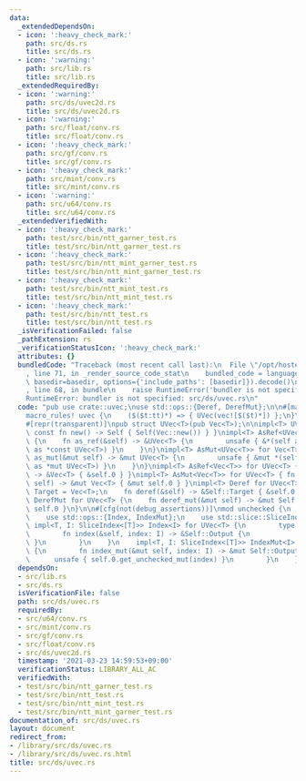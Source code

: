 ```yaml
---
data:
  _extendedDependsOn:
  - icon: ':heavy_check_mark:'
    path: src/ds.rs
    title: src/ds.rs
  - icon: ':warning:'
    path: src/lib.rs
    title: src/lib.rs
  _extendedRequiredBy:
  - icon: ':warning:'
    path: src/ds/uvec2d.rs
    title: src/ds/uvec2d.rs
  - icon: ':warning:'
    path: src/float/conv.rs
    title: src/float/conv.rs
  - icon: ':heavy_check_mark:'
    path: src/gf/conv.rs
    title: src/gf/conv.rs
  - icon: ':heavy_check_mark:'
    path: src/mint/conv.rs
    title: src/mint/conv.rs
  - icon: ':warning:'
    path: src/u64/conv.rs
    title: src/u64/conv.rs
  _extendedVerifiedWith:
  - icon: ':heavy_check_mark:'
    path: test/src/bin/ntt_garner_test.rs
    title: test/src/bin/ntt_garner_test.rs
  - icon: ':heavy_check_mark:'
    path: test/src/bin/ntt_mint_garner_test.rs
    title: test/src/bin/ntt_mint_garner_test.rs
  - icon: ':heavy_check_mark:'
    path: test/src/bin/ntt_mint_test.rs
    title: test/src/bin/ntt_mint_test.rs
  - icon: ':heavy_check_mark:'
    path: test/src/bin/ntt_test.rs
    title: test/src/bin/ntt_test.rs
  _isVerificationFailed: false
  _pathExtension: rs
  _verificationStatusIcon: ':heavy_check_mark:'
  attributes: {}
  bundledCode: "Traceback (most recent call last):\n  File \"/opt/hostedtoolcache/Python/3.9.2/x64/lib/python3.9/site-packages/onlinejudge_verify/documentation/build.py\"\
    , line 71, in _render_source_code_stat\n    bundled_code = language.bundle(stat.path,\
    \ basedir=basedir, options={'include_paths': [basedir]}).decode()\n  File \"/opt/hostedtoolcache/Python/3.9.2/x64/lib/python3.9/site-packages/onlinejudge_verify/languages/user_defined.py\"\
    , line 68, in bundle\n    raise RuntimeError('bundler is not specified: {}'.format(path.as_posix()))\n\
    RuntimeError: bundler is not specified: src/ds/uvec.rs\n"
  code: "pub use crate::uvec;\nuse std::ops::{Deref, DerefMut};\n\n#[macro_export]\n\
    macro_rules! uvec {\n    ($($t:tt)*) => { UVec(vec![$($t)*]) };\n}\n\n#[derive(Clone)]\n\
    #[repr(transparent)]\npub struct UVec<T>(pub Vec<T>);\n\nimpl<T> UVec<T> { pub\
    \ const fn new() -> Self { Self(Vec::new()) } }\nimpl<T> AsRef<UVec<T>> for Vec<T>\
    \ {\n    fn as_ref(&self) -> &UVec<T> {\n        unsafe { &*(self as *const Vec<T>\
    \ as *const UVec<T>) }\n    }\n}\nimpl<T> AsMut<UVec<T>> for Vec<T> {\n    fn\
    \ as_mut(&mut self) -> &mut UVec<T> {\n        unsafe { &mut *(self as *mut Vec<T>\
    \ as *mut UVec<T>) }\n    }\n}\nimpl<T> AsRef<Vec<T>> for UVec<T> { fn as_ref(&self)\
    \ -> &Vec<T> { &self.0 } }\nimpl<T> AsMut<Vec<T>> for UVec<T> { fn as_mut(&mut\
    \ self) -> &mut Vec<T> { &mut self.0 } }\nimpl<T> Deref for UVec<T> {\n    type\
    \ Target = Vec<T>;\n    fn deref(&self) -> &Self::Target { &self.0 }\n}\nimpl<T>\
    \ DerefMut for UVec<T> {\n    fn deref_mut(&mut self) -> &mut Self::Target { &mut\
    \ self.0 }\n}\n\n#[cfg(not(debug_assertions))]\nmod unchecked {\n    use super::*;\n\
    \    use std::ops::{Index, IndexMut};\n    use std::slice::SliceIndex;\n\n   \
    \ impl<T, I: SliceIndex<[T]>> Index<I> for UVec<T> {\n        type Output = I::Output;\n\
    \        fn index(&self, index: I) -> &Self::Output {\n            unsafe { self.0.get_unchecked(index)\
    \ }\n        }\n    }\n    impl<T, I: SliceIndex<[T]>> IndexMut<I> for UVec<T>\
    \ {\n        fn index_mut(&mut self, index: I) -> &mut Self::Output {\n      \
    \      unsafe { self.0.get_unchecked_mut(index) }\n        }\n    }\n}\n"
  dependsOn:
  - src/lib.rs
  - src/ds.rs
  isVerificationFile: false
  path: src/ds/uvec.rs
  requiredBy:
  - src/u64/conv.rs
  - src/mint/conv.rs
  - src/gf/conv.rs
  - src/float/conv.rs
  - src/ds/uvec2d.rs
  timestamp: '2021-03-23 14:59:53+09:00'
  verificationStatus: LIBRARY_ALL_AC
  verifiedWith:
  - test/src/bin/ntt_garner_test.rs
  - test/src/bin/ntt_test.rs
  - test/src/bin/ntt_mint_test.rs
  - test/src/bin/ntt_mint_garner_test.rs
documentation_of: src/ds/uvec.rs
layout: document
redirect_from:
- /library/src/ds/uvec.rs
- /library/src/ds/uvec.rs.html
title: src/ds/uvec.rs
---
```

